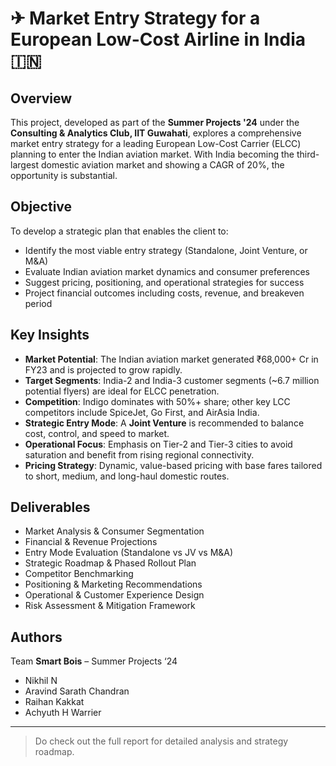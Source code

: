 # ✈ Market Entry Strategy for a European Low-Cost Airline in India 🇮🇳

## Overview

This project, developed as part of the **Summer Projects '24** under the **Consulting & Analytics Club, IIT Guwahati**, explores a comprehensive market entry strategy for a leading European Low-Cost Carrier (ELCC) planning to enter the Indian aviation market. With India becoming the third-largest domestic aviation market and showing a CAGR of 20%, the opportunity is substantial.

## Objective

To develop a strategic plan that enables the client to:
- Identify the most viable entry strategy (Standalone, Joint Venture, or M&A)
- Evaluate Indian aviation market dynamics and consumer preferences
- Suggest pricing, positioning, and operational strategies for success
- Project financial outcomes including costs, revenue, and breakeven period

## Key Insights

- **Market Potential**: The Indian aviation market generated ₹68,000+ Cr in FY23 and is projected to grow rapidly.
- **Target Segments**: India-2 and India-3 customer segments (~6.7 million potential flyers) are ideal for ELCC penetration.
- **Competition**: Indigo dominates with 50%+ share; other key LCC competitors include SpiceJet, Go First, and AirAsia India.
- **Strategic Entry Mode**: A **Joint Venture** is recommended to balance cost, control, and speed to market.
- **Operational Focus**: Emphasis on Tier-2 and Tier-3 cities to avoid saturation and benefit from rising regional connectivity.
- **Pricing Strategy**: Dynamic, value-based pricing with base fares tailored to short, medium, and long-haul domestic routes.

## Deliverables

-  Market Analysis & Consumer Segmentation  
-  Financial & Revenue Projections  
-  Entry Mode Evaluation (Standalone vs JV vs M&A)  
-  Strategic Roadmap & Phased Rollout Plan  
-  Competitor Benchmarking  
-  Positioning & Marketing Recommendations  
-  Operational & Customer Experience Design  
-  Risk Assessment & Mitigation Framework  

## Authors

Team **Smart Bois** – Summer Projects ‘24  
- Nikhil N
- Aravind Sarath Chandran  
- Raihan Kakkat
- Achyuth H Warrier  
---

> Do check out the full report for detailed analysis and strategy roadmap.

